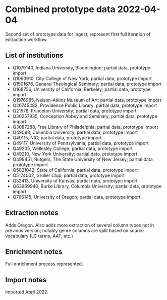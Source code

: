 # Combined prototype data 2022-04-04

Second set of prototype data for ingest; represent first full iteration of
extraction workflow.

## List of institutions

- Q1079140, Indiana University, Bloomington; partial data, prototype import
- Q1093910, City College of New York; partial data, prototype import
- Q1501676, General Theological Seminary; partial data, prototype import
- Q168756, University of California, Berkeley; partial data, prototype import
- Q1976985, Nelson-Atkins Museum of Art; partial data, prototype import
- Q20745482, Providence Public Library; partial data, prototype import
- Q21578, Princeton University; partial data, prototype import
- Q30257935, Conception Abbey and Seminary; partial data, prototype import
- Q3087288, Free Library of Philadelphia; partial data, prototype import
- Q49088, Columbia University; partial data, prototype import
- Q49115, NIC; partial data, prototype import
- Q49117, University of Pennsylvania; partial data, prototype import
- Q49205, Wellesley College; partial data, prototype import
- Q49210, New York University; partial data, prototype import
- Q499451, Rutgers, The State University of New Jersey; partial data, prototype import
- Q5021042, State of California; partial data, prototype import
- Q5174002, Grolier Club; partial data, prototype import
- Q52413, University of Kansas; partial data, prototype import
- Q63969940, Burke Library, Columbia University; partial data, prototype import
- Q766145, University of Oregon; partial data, prototype import

## Extraction notes

Adds Oregon. Also adds more extraction of several column types not in previous 
version; notably genre columns are split based on source vocabulary (LC terms, 
AAT, etc.)

## Enrichment notes

Full enrichment process represented. 

## Import notes

Imported April 2022. 